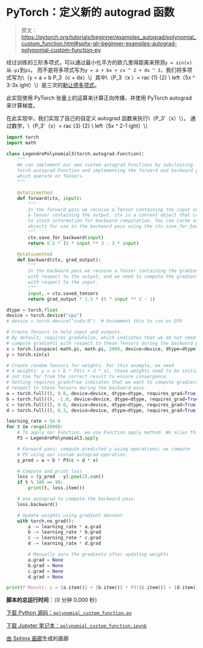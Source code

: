 # PyTorch：定义新的 autograd 函数

> 原文：<https://pytorch.org/tutorials/beginner/examples_autograd/polynomial_custom_function.html#sphx-glr-beginner-examples-autograd-polynomial-custom-function-py>

经过训练的三阶多项式，可以通过最小化平方的欧几里得距离来预测`y = sin(x)`从`-pi`到`pi`。 而不是将多项式写为`y = a + bx + cx ^ 2 + dx ^ 3`，我们将多项式写为\（y = a + b P_3（c + dx）\）其中\（P_3（x ）= rac {1} {2} \ left（5x ^ 3-3x ight）\）是三次的[勒让德多项式](https://en.wikipedia.org/wiki/Legendre_polynomials)。

此实现使用 PyTorch 张量上的运算来计算正向传播，并使用 PyTorch autograd 来计算梯度。

在此实现中，我们实现了自己的自定义 autograd 函数来执行\（P_3'（x）\）。 通过数学，\（P_3'（x）= rac {3} {2} \ left（5x ^ 2-1 ight）\）

```py
import torch
import math

class LegendrePolynomial3(torch.autograd.Function):
    """
    We can implement our own custom autograd Functions by subclassing
    torch.autograd.Function and implementing the forward and backward passes
    which operate on Tensors.
    """

    @staticmethod
    def forward(ctx, input):
        """
        In the forward pass we receive a Tensor containing the input and return
        a Tensor containing the output. ctx is a context object that can be used
        to stash information for backward computation. You can cache arbitrary
        objects for use in the backward pass using the ctx.save_for_backward method.
        """
        ctx.save_for_backward(input)
        return 0.5 * (5 * input ** 3 - 3 * input)

    @staticmethod
    def backward(ctx, grad_output):
        """
        In the backward pass we receive a Tensor containing the gradient of the loss
        with respect to the output, and we need to compute the gradient of the loss
        with respect to the input.
        """
        input, = ctx.saved_tensors
        return grad_output * 1.5 * (5 * input ** 2 - 1)

dtype = torch.float
device = torch.device("cpu")
# device = torch.device("cuda:0")  # Uncomment this to run on GPU

# Create Tensors to hold input and outputs.
# By default, requires_grad=False, which indicates that we do not need to
# compute gradients with respect to these Tensors during the backward pass.
x = torch.linspace(-math.pi, math.pi, 2000, device=device, dtype=dtype)
y = torch.sin(x)

# Create random Tensors for weights. For this example, we need
# 4 weights: y = a + b * P3(c + d * x), these weights need to be initialized
# not too far from the correct result to ensure convergence.
# Setting requires_grad=True indicates that we want to compute gradients with
# respect to these Tensors during the backward pass.
a = torch.full((), 0.0, device=device, dtype=dtype, requires_grad=True)
b = torch.full((), -1.0, device=device, dtype=dtype, requires_grad=True)
c = torch.full((), 0.0, device=device, dtype=dtype, requires_grad=True)
d = torch.full((), 0.3, device=device, dtype=dtype, requires_grad=True)

learning_rate = 5e-6
for t in range(2000):
    # To apply our Function, we use Function.apply method. We alias this as 'P3'.
    P3 = LegendrePolynomial3.apply

    # Forward pass: compute predicted y using operations; we compute
    # P3 using our custom autograd operation.
    y_pred = a + b * P3(c + d * x)

    # Compute and print loss
    loss = (y_pred - y).pow(2).sum()
    if t % 100 == 99:
        print(t, loss.item())

    # Use autograd to compute the backward pass.
    loss.backward()

    # Update weights using gradient descent
    with torch.no_grad():
        a -= learning_rate * a.grad
        b -= learning_rate * b.grad
        c -= learning_rate * c.grad
        d -= learning_rate * d.grad

        # Manually zero the gradients after updating weights
        a.grad = None
        b.grad = None
        c.grad = None
        d.grad = None

print(f'Result: y = {a.item()} + {b.item()} * P3({c.item()} + {d.item()} x)')

```

**脚本的总运行时间**：（0 分钟 0.000 秒）

[下载 Python 源码：`polynomial_custom_function.py`](https://pytorch.org/tutorials/_downloads/b7ec15fd7bec1ca3f921104cfb6a54ed/polynomial_custom_function.py)

[下载 Jupyter 笔记本：`polynomial_custom_function.ipynb`](https://pytorch.org/tutorials/_downloads/0a64809624bf2f3eb497d30d5303a9a0/polynomial_custom_function.ipynb)

[由 Sphinx 画廊](https://sphinx-gallery.readthedocs.io)生成的画廊